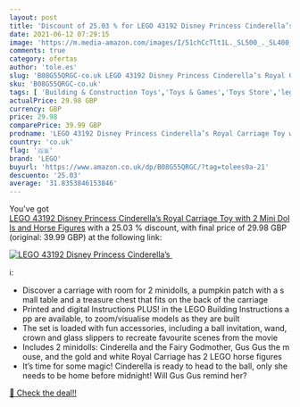 ```yaml
---
layout: post
title: 'Discount of 25.03 % for LEGO 43192 Disney Princess Cinderella’s '
date: 2021-06-12 07:29:15
image: 'https://m.media-amazon.com/images/I/51chCcTlt1L._SL500_._SL400_.jpg'
comments: true
category: ofertas
author: 'tole.es'
slug: 'B08G55QRGC-co.uk LEGO 43192 Disney Princess Cinderella’s Royal Carriage...'
sku: 'B08G55QRGC-co.uk'
tags: [ 'Building & Construction Toys','Toys & Games','Toys Store','lego', ]
actualPrice: 29.98 GBP
currency: GBP
price: 29.98
comparePrice: 39.99 GBP
prodname: 'LEGO 43192 Disney Princess Cinderella’s Royal Carriage Toy with 2 Mini Dolls and Horse Figures'
country: 'co.uk'
flag: '🇬🇧'
brand: 'LEGO'
buyurl: 'https://www.amazon.co.uk/dp/B08G55QRGC/?tag=tolees0a-21'
descuento: '25.03'
average: '31.8353846153846'
---
```


You've got [LEGO 43192 Disney Princess Cinderella’s Royal Carriage Toy with 2 Mini Dolls and Horse Figures](https://www.amazon.co.uk/dp/B08G55QRGC/?tag=tolees0a-21) with a  25.03 % discount, with final price of 29.98 GBP (original: 39.99 GBP) at the following link:

[![LEGO 43192 Disney Princess Cinderella’s ](https://m.media-amazon.com/images/I/51chCcTlt1L._SL500_._SL400_.jpg)](https://www.amazon.co.uk/dp/B08G55QRGC/?tag=tolees0a-21)

ℹ️:

- Discover a carriage with room for 2 minidolls, a pumpkin patch with a small table and a treasure chest that fits on the back of the carriage
- Printed and digital Instructions PLUS! in the LEGO Building Instructions app are available, to zoom/visualise models as they are built
- The set is loaded with fun accessories, including a ball invitation, wand, crown and glass slippers to recreate favourite scenes from the movie
- Includes 2 minidolls: Cinderella and the Fairy Godmother, Gus Gus the mouse, and the gold and white Royal Carriage has 2 LEGO horse figures
- It’s time for some magic! Cinderella is ready to head to the ball, only she needs to be home before midnight! Will Gus Gus remind her?

[🛒 Check the deal!!](https://www.amazon.co.uk/dp/B08G55QRGC/?tag=tolees0a-21)
